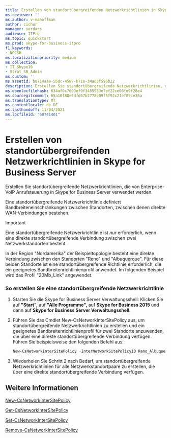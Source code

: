 ```yaml
---
title: Erstellen von standortübergreifenden Netzwerkrichtlinien in Skype for Business Server
ms.reviewer: ''
ms.author: v-mahoffman
author: cichur
manager: serdars
audience: ITPro
ms.topic: quickstart
ms.prod: skype-for-business-itpro
f1.keywords:
- NOCSH
ms.localizationpriority: medium
ms.collection:
- IT_Skype16
- Strat_SB_Admin
ms.custom: ''
ms.assetid: b0714aae-55dc-4587-b718-34a03f596b22
description: Erstellen Sie standortübergreifende Netzwerkrichtlinien, die von Enterprise-VoIP Anrufsteuerung in Skype for Business Server verwendet werden.
ms.openlocfilehash: 634af0c7603ef9f3455933e7ef22ce06fe9f28e4
ms.sourcegitcommit: 65a10f80e5dfd67b2778e09f5f92c21ef09ce36a
ms.translationtype: MT
ms.contentlocale: de-DE
ms.lasthandoff: 11/04/2021
ms.locfileid: "60741401"
---
```

# <a name="create-network-intersite-policies-in-skype-for-business-server"></a>Erstellen von standortübergreifenden Netzwerkrichtlinien in Skype for Business Server
 
Erstellen Sie standortübergreifende Netzwerkrichtlinien, die von Enterprise-VoIP Anrufsteuerung in Skype for Business Server verwendet werden. 
  
Eine standortübergreifende Netzwerkrichtlinie definiert Bandbreiteneinschränkungen zwischen Standorten, zwischen denen direkte WAN-Verbindungen bestehen.
  
> [!IMPORTANT]
> Eine standortübergreifende Netzwerkrichtlinie ist  *nur*  erforderlich, wenn eine direkte standortübergreifende Verbindung zwischen zwei Netzwerkstandorten besteht.
  
In der Region "Nordamerika" der Beispieltopologie besteht eine direkte Verbindung zwischen den Standorten "Reno" und "Albuquerque". Für diese beiden Standorte ist eine standortübergreifende Richtlinie erforderlich, die ein geeignetes Bandbreitenrichtlinienprofil anwendet. Im folgenden Beispiel wird das Profil "20Mb_Link" angewendet.
  
### <a name="to-create-a-network-inter-site-policy"></a>So erstellen Sie eine standortübergreifende Netzwerkrichtlinie

1. Starten Sie die Skype for Business Server Verwaltungsshell: Klicken Sie auf **"Start",** auf **"Alle Programme",** auf **Skype for Business 2015** und dann auf **Skype for Business Server Verwaltungsshell.**
    
2. Führen Sie das Cmdlet New-CsNetworkInterSitePolicy aus, um standortübergreifende Netzwerkrichtlinien zu erstellen und ein geeignetes Bandbreitenrichtlinienprofil für zwei Standorte anzuwenden, die über eine direkte standortübergreifende Verbindung verfügen. Führen Sie beispielsweise den folgenden Befehl aus:
    
   ```powershell
   New-CsNetworkInterSitePolicy -InterNetworkSitePolicyID Reno_Albuquerque -NetworkSiteID1 Reno -NetworkSiteID2 Albuquerque -BWPolicyProfileID 20Mb_Link
   ```

3. Wiederholen Sie Schritt 2 nach Bedarf, um standortübergreifende Netzwerkrichtlinien für alle Netzwerkstandortpaare zu erstellen, die über eine direkte standortübergreifende Verbindung verfügen.
    
## <a name="see-also"></a>Weitere Informationen

[New-CsNetworkInterSitePolicy](/powershell/module/skype/new-csnetworkintersitepolicy?view=skype-ps)
  
[Get-CsNetworkInterSitePolicy](/powershell/module/skype/get-csnetworkintersitepolicy?view=skype-ps)
  
[Set-CsNetworkInterSitePolicy](/powershell/module/skype/set-csnetworkintersitepolicy?view=skype-ps)
  
[Remove-CsNetworkInterSitePolicy](/powershell/module/skype/remove-csnetworkintersitepolicy?view=skype-ps)